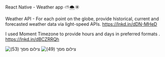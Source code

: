 React Native - Weather app ⛅🌨️☀️

Weather API - For each point on the globe, provide historical, current and forecasted weather data via light-speed APIs.
https://lnkd.in/dDN-MHeD

I used Moment Timezone to provide hours and days in preferred formats .
https://lnkd.in/dBCZRRQh

![‏‏צילום מסך (53)](https://user-images.githubusercontent.com/87603302/197865465-7d6e850c-5bd7-4e13-ad03-beba319b509d.png)
![‏‏צילום מסך (49)](https://user-images.githubusercontent.com/87603302/197865537-ca57d545-1ca1-4a4b-a96b-84c33d4f5d6d.png)

